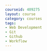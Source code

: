 ```yaml
---
courseid: 409275
layout: course
category: courses
tags:
- Web Development
- Git
- Github
- Workflow
---
```

